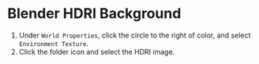 # Blender HDRI Background

1. Under `World Properties`, click the circle to the right of color, and select `Environment Texture`.
2. Click the folder icon and select the HDRI image.